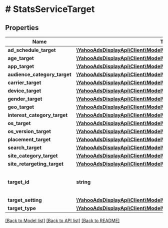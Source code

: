 # # StatsServiceTarget

## Properties

Name | Type | Description | Notes
------------ | ------------- | ------------- | -------------
**ad_schedule_target** | [**\YahooAdsDisplayApi\Client\Model\StatsServiceAdScheduleTarget**](StatsServiceAdScheduleTarget.md) |  | [optional]
**age_target** | [**\YahooAdsDisplayApi\Client\Model\StatsServiceAgeTarget**](StatsServiceAgeTarget.md) |  | [optional]
**app_target** | [**\YahooAdsDisplayApi\Client\Model\StatsServiceAppTarget**](StatsServiceAppTarget.md) |  | [optional]
**audience_category_target** | [**\YahooAdsDisplayApi\Client\Model\StatsServiceAudienceCategoryTarget**](StatsServiceAudienceCategoryTarget.md) |  | [optional]
**carrier_target** | [**\YahooAdsDisplayApi\Client\Model\StatsServiceCarrierTarget**](StatsServiceCarrierTarget.md) |  | [optional]
**device_target** | [**\YahooAdsDisplayApi\Client\Model\StatsServiceDeviceTarget**](StatsServiceDeviceTarget.md) |  | [optional]
**gender_target** | [**\YahooAdsDisplayApi\Client\Model\StatsServiceGenderTarget**](StatsServiceGenderTarget.md) |  | [optional]
**geo_target** | [**\YahooAdsDisplayApi\Client\Model\StatsServiceGeoTarget**](StatsServiceGeoTarget.md) |  | [optional]
**interest_category_target** | [**\YahooAdsDisplayApi\Client\Model\StatsServiceInterestCategoryTarget**](StatsServiceInterestCategoryTarget.md) |  | [optional]
**os_target** | [**\YahooAdsDisplayApi\Client\Model\StatsServiceOsTarget**](StatsServiceOsTarget.md) |  | [optional]
**os_version_target** | [**\YahooAdsDisplayApi\Client\Model\StatsServiceOsVersionTarget**](StatsServiceOsVersionTarget.md) |  | [optional]
**placement_target** | [**\YahooAdsDisplayApi\Client\Model\StatsServicePlacementTarget**](StatsServicePlacementTarget.md) |  | [optional]
**search_target** | [**\YahooAdsDisplayApi\Client\Model\StatsServiceSearchTarget**](StatsServiceSearchTarget.md) |  | [optional]
**site_category_target** | [**\YahooAdsDisplayApi\Client\Model\StatsServiceSiteCategoryTarget**](StatsServiceSiteCategoryTarget.md) |  | [optional]
**site_retargeting_target** | [**\YahooAdsDisplayApi\Client\Model\StatsServiceSiteRetargetingTarget**](StatsServiceSiteRetargetingTarget.md) |  | [optional]
**target_id** | **string** | &lt;div lang&#x3D;\&quot;ja\&quot;&gt;ターゲットID&lt;/div&gt; &lt;div lang&#x3D;\&quot;en\&quot;&gt;StatsServiceTarget ID&lt;/div&gt; | [optional]
**target_setting** | [**\YahooAdsDisplayApi\Client\Model\StatsServiceTargetSetting**](StatsServiceTargetSetting.md) |  | [optional]
**target_type** | [**\YahooAdsDisplayApi\Client\Model\StatsServiceTargetType**](StatsServiceTargetType.md) |  | [optional]

[[Back to Model list]](../../README.md#models) [[Back to API list]](../../README.md#endpoints) [[Back to README]](../../README.md)
